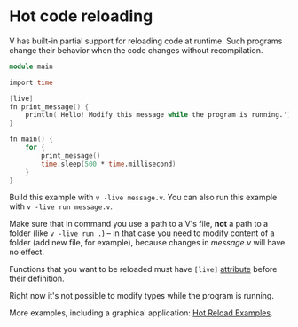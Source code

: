# Hot code reloading

V has built-in partial support for reloading code at runtime.
Such programs change their behavior when the code changes without recompilation.

```v live
module main

import time

[live]
fn print_message() {
	println('Hello! Modify this message while the program is running.')
}

fn main() {
	for {
		print_message()
		time.sleep(500 * time.millisecond)
	}
}
```

Build this example with `v -live message.v`.
You can also run this example with `v -live run message.v`.

Make sure that in command you use a path to a V's file, **not** a path to
a folder (like `v -live run .`) – in that case you need to modify content of
a folder (add new file, for example), because changes in *message.v* will have no effect.

Functions that you want to be reloaded must have `[live]`
[attribute](./attributes.md)
before their definition.

Right now it's not possible to modify types while the program is running.

More examples, including a graphical application:
[Hot Reload Examples](https://github.com/vlang/v/tree/master/examples/hot_reload).
